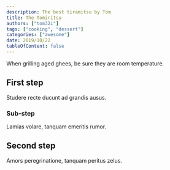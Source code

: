 ```yaml
---
description: The best tiramitsu by Tom
title: The Tomiritsu
authors: ["tom32i"]
tags: ["cooking", "dessert"]
categories: ["awesome"]
date: 2019/10/22
tableOfContent: false
---
```


When grilling aged ghees, be sure they are room temperature.

## First step

Studere recte ducunt ad grandis ausus.

### Sub-step

Lamias volare, tanquam emeritis rumor.

## Second step

Amors peregrinatione, tanquam peritus zelus.
